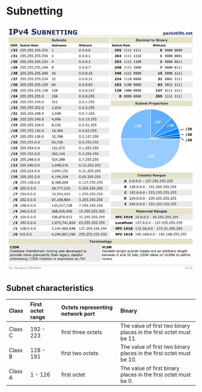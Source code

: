 # Subnetting

![](.gitbook/assets/image%20%2816%29.png)

## Subnet characteristics

| Class | First octet range | Octets representing network port | Binary |
| :--- | :--- | :--- | :--- |
| Class C | 192 - 223 | first three octets | The value of first two binary places in the first octet must be 11. |
| Class B | 128 - 191 | first two octets | The value of first two binary places in the first octet must be 10. |
| Class A | 1 - 126 | first octet | The value of first binary places in the first octet must be 0. |



